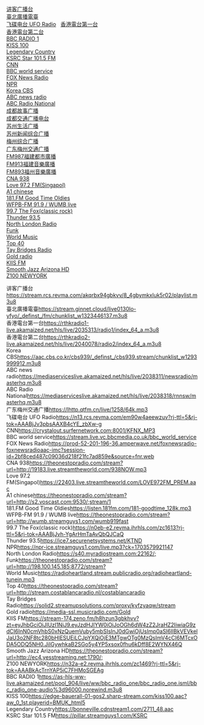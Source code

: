 [讲客广播台](https://stream.rcs.revma.com/akqrbx94gbkvv/8_4gbymkxluk5r02/playlist.m3u8)    
[臺北廣播電臺](https://stream.ginnet.cloud/live0130lo-yfyo/_definst_/fm/chunklist_w1323446137.m3u8)    
[飞碟电台 UFO Radio](https://n13.rcs.revma.com/em90w4aeewzuv?rj-ttl=5&rj-tok=AAABjJv3pbsAAXB4cYE_zbXw-g)  
[香港電台第一台](https://rthkradio1-live.akamaized.net/hls/live/2035313/radio1/index_64_a.m3u8)    
[香港電台第二台](https://rthkradio2-live.akamaized.net/hls/live/2040078/radio2/index_64_a.m3u8)    
[BBC RADIO 1](https://as-hls-ww-live.akamaized.net/pool_904/live/ww/bbc_radio_one/bbc_radio_one.isml/bbc_radio_one-audio%3d96000.norewind.m3u8)    
[KISS 100](https://edge-bauerall-01-gos2.sharp-stream.com/kiss100.aac?aw_0_1st.playerid=BMUK_html5)    
[Legendary Country](https://bonneville.cdnstream1.com/2711_48.aac)    
[KSRC Star 101.5 FM](https://pillar.streamguys1.com/KSRC)   
[CNN](https://crystalout.surfernetwork.com:8001/KFNX_MP3)    
[BBC world service](https://stream.live.vc.bbcmedia.co.uk/bbc_world_service)    
[FOX News Radio](https://prod-52-201-196-36.amperwave.net/foxnewsradio-foxnewsradioaac-imc?session-id=2bf8ced487c09036d218f21fc7ad859e&source=fnr.web)    
[NPR](https://npr-ice.streamguys1.com/live.mp3?ck=1703579921147)    
[Korea CBS](https://aac.cbs.co.kr/cbs939/_definst_/cbs939.stream/chunklist_w1293999912.m3u8)    
[ABC news radio](https://mediaserviceslive.akamaized.net/hls/live/2038311/newsradio/masterhq.m3u8)    
[ABC Radio National](https://mediaserviceslive.akamaized.net/hls/live/2038318/rnnsw/masterhq.m3u8)    
[成都故事广播](https://lhttp.qingting.fm/live/5022004/64k.mp3?app_id=web)  
[成都交通广播电台](https://lhttp.qingting.fm/live/4891/64k.mp3?app_id=web)   
[苏州生活广播](https://ytcastmp3.radio.cn/70/stream_10696.mp3?type=1&key=5a69e8698b7e07128b34ba3ffc85b910&time=66c15b31)  
[苏州新闻综合广播](https://ytcastmp3.radio.cn/71/stream_10694.mp3?type=1&key=5dd896b5903b701f74179b036e460179&time=66c15b31)  
[梅州综合广播](https://ytcastmp3.radio.cn/75/stream_11063.mp3?type=1&key=ee308554c58a07f9b9de3642070f5e31&time=66c159de)  
[广东梅州交通广播](https://lhttp.qtfm.cn/live/1258/64k.mp3)      
[FM987福建都市廣播](https://live5.fjtv.net/aac_dsgb/hd/live.m3u8?_upt=b827b7de1723967288)   
[FM913福建音樂廣播](https://live5.fjtv.net/aac_yygb/hd/live.m3u8?_upt=d317070c1723967678)    
[FM893福州音樂廣播](https://live.zohi.tv/audio/s10001-FM893/index.m3u8)   
[CNA 938](https://theonestopradio.com/stream?url=http://19183.live.streamtheworld.com/938NOW.mp3)    
[Love 97.2 FM(Singapol)](https://22403.live.streamtheworld.com/LOVE972FM_PREM.aac)    
[A1 chinese](https://theonestopradio.com/stream?url=http://s2.voscast.com:9530/;stream/1)    
[181.FM Good Time Oldies](https://listen.181fm.com/181-goodtime_128k.mp3)    
[WFPB-FM 91.9 / WUMB live](https://theonestopradio.com/stream?url=http://wumb.streamguys1.com/wumb919fast)    
[99.7 The Fox(classic rock)](https://n0eb-e2.revma.ihrhls.com/zc1613?rj-ttl=5&rj-tok=AAABjJvh-YgArHmTaAvQbQJCaQ)    
[Thunder 93.5](https://ice7.securenetsystems.net/KTND)   
[North London Radio](https://s40.myradiostream.com:22162/;)    
[Funk](https://theonestopradio.com/stream?url=http://198.100.145.185:8772/stream?)    
[World Music](https://radioheartland.stream.publicradio.org/radioheartland-tunein.mp3)    
[Top 40](https://theonestopradio.com/stream?url=http://stream.costablancaradio.nl/costablancaradio)    
[Tay Bridges Radio](https://solid2.streamupsolutions.com/proxy/kyfzyaqw/stream)    
[Gold radio](https://media-ssl.musicradio.com/Gold)    
[KIIS FM](https://stream-174.zeno.fm/h8hzun3gbkhvv?zt=eyJhbGciOiJIUzI1NiJ9.eyJzdHJlYW0iOiJoOGh6dW4zZ2JraHZ2IiwiaG9zdCI6InN0cmVhbS0xNzQuemVuby5mbSIsInJ0dGwiOjUsImp0aSI6IlBkVEVkelJaU3o2NF8tc280bHlESUEiLCJpYXQiOjE3MTgwOTg0MzQsImV4cCI6MTcxODA5ODQ5NH0.JiIGywhkaB2SGo5y4YP5xsox0fhu6kDff8E2WYNX46Q)    
[Smooth Jazz Arizona HD](https://theonestopradio.com/stream?url=http://ec4.yesstreaming.net:1790/;)    
[Z100 NEWYORK](https://n32a-e2.revma.ihrhls.com/zc1469?rj-ttl=5&rj-tok=AAABkAcTrnYAP5iC7FHMoSGEAg)    

讲客广播台<https://stream.rcs.revma.com/akqrbx94gbkvv/8_4gbymkxluk5r02/playlist.m3u8>  
臺北廣播電臺<https://stream.ginnet.cloud/live0130lo-yfyo/_definst_/fm/chunklist_w1323446137.m3u8>  
香港電台第一台<https://rthkradio1-live.akamaized.net/hls/live/2035313/radio1/index_64_a.m3u8>  
香港電台第二台<https://rthkradio2-live.akamaized.net/hls/live/2040078/radio2/index_64_a.m3u8>  
Korea CBS<https://aac.cbs.co.kr/cbs939/_definst_/cbs939.stream/chunklist_w1293999912.m3u8>  
ABC news radio<https://mediaserviceslive.akamaized.net/hls/live/2038311/newsradio/masterhq.m3u8>  
ABC Radio National<https://mediaserviceslive.akamaized.net/hls/live/2038318/rnnsw/masterhq.m3u8>  
广东梅州交通广播<https://lhttp.qtfm.cn/live/1258/64k.mp3>  
飞碟电台 UFO Radio<https://n13.rcs.revma.com/em90w4aeewzuv?rj-ttl=5&rj-tok=AAABjJv3pbsAAXB4cYE_zbXw-g>  
CNN<https://crystalout.surfernetwork.com:8001/KFNX_MP3>  
BBC world service<https://stream.live.vc.bbcmedia.co.uk/bbc_world_service>  
FOX News Radio<https://prod-52-201-196-36.amperwave.net/foxnewsradio-foxnewsradioaac-imc?session-id=2bf8ced487c09036d218f21fc7ad859e&source=fnr.web>  
CNA 938<https://theonestopradio.com/stream?url=http://19183.live.streamtheworld.com/938NOW.mp3>  
Love 97.2 FM(Singapol)<https://22403.live.streamtheworld.com/LOVE972FM_PREM.aac>  
A1 chinese<https://theonestopradio.com/stream?url=http://s2.voscast.com:9530/;stream/1>  
181.FM Good Time Oldies<https://listen.181fm.com/181-goodtime_128k.mp3>  
WFPB-FM 91.9 / WUMB live<https://theonestopradio.com/stream?url=http://wumb.streamguys1.com/wumb919fast>  
99.7 The Fox(classic rock)<https://n0eb-e2.revma.ihrhls.com/zc1613?rj-ttl=5&rj-tok=AAABjJvh-YgArHmTaAvQbQJCaQ>  
Thunder 93.5<https://ice7.securenetsystems.net/KTND>  
NPR<https://npr-ice.streamguys1.com/live.mp3?ck=1703579921147>  
North London Radio<https://s40.myradiostream.com:22162/;>  
 Funk<https://theonestopradio.com/stream?url=http://198.100.145.185:8772/stream?>  
 World Music<https://radioheartland.stream.publicradio.org/radioheartland-tunein.mp3>  
 Top 40<https://theonestopradio.com/stream?url=http://stream.costablancaradio.nl/costablancaradio>  
Tay Bridges Radio<https://solid2.streamupsolutions.com/proxy/kyfzyaqw/stream>  
Gold radio<https://media-ssl.musicradio.com/Gold>  
KIIS FM<https://stream-174.zeno.fm/h8hzun3gbkhvv?zt=eyJhbGciOiJIUzI1NiJ9.eyJzdHJlYW0iOiJoOGh6dW4zZ2JraHZ2IiwiaG9zdCI6InN0cmVhbS0xNzQuemVuby5mbSIsInJ0dGwiOjUsImp0aSI6IlBkVEVkelJaU3o2NF8tc280bHlESUEiLCJpYXQiOjE3MTgwOTg0MzQsImV4cCI6MTcxODA5ODQ5NH0.JiIGywhkaB2SGo5y4YP5xsox0fhu6kDff8E2WYNX46Q>  
Smooth Jazz Arizona HD<https://theonestopradio.com/stream?url=http://ec4.yesstreaming.net:1790/;>  
Z100 NEWYORK<https://n32a-e2.revma.ihrhls.com/zc1469?rj-ttl=5&rj-tok=AAABkAcTrnYAP5iC7FHMoSGEAg>  
BBC RADIO 1<https://as-hls-ww-live.akamaized.net/pool_904/live/ww/bbc_radio_one/bbc_radio_one.isml/bbc_radio_one-audio%3d96000.norewind.m3u8>  
KISS 100<https://edge-bauerall-01-gos2.sharp-stream.com/kiss100.aac?aw_0_1st.playerid=BMUK_html5>  
Legendary Country<https://bonneville.cdnstream1.com/2711_48.aac>  
KSRC Star 101.5 FM<https://pillar.streamguys1.com/KSRC>  

